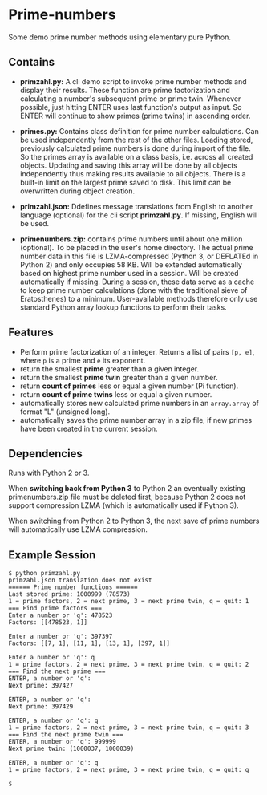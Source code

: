 # Prime-numbers
Some demo prime number methods using elementary pure Python.
## Contains              
* **primzahl.py:** A cli demo script to invoke prime number methods and display their results. These function are prime factorization and calculating a number's subsequent prime or prime twin. Whenever possible, just hitting ENTER uses last function's output as input. So ENTER will continue to show primes (prime twins) in ascending order.

* **primes.py:** Contains class definition for prime number calculations. Can be used independently from the rest of the other files. Loading stored, previously calculated prime numbers is done during import of the file. So the primes array is available on a class basis, i.e. across all created objects. Updating and saving this array will be done by all objects independently thus making results available to all objects. There is a built-in limit on the largest prime saved to disk. This limit can be overwritten during object creation.

* **primzahl.json:** Ddefines message translations from English to another language (optional) for the cli script **primzahl.py**. If missing, English will be used.

* **primenumbers.zip:** contains prime numbers until about one million (optional). To be placed in the user's home directory. The actual prime number data in this file is LZMA-compressed (Python 3, or DEFLATEd in Python 2) and only occupies 58 KB. Will be extended automatically based on highest prime number used in a session. Will be created automatically if missing. During a session, these data serve as a cache to keep prime number calculations (done with the traditional sieve of Eratosthenes) to a minimum. User-available methods therefore only use standard Python array lookup functions to perform their tasks.

## Features
* Perform prime factorization of an integer. Returns a list of pairs `[p, e]`, where `p` is a prime and `e` its exponent.
* return the smallest **prime** greater than a given integer.
* return the smallest **prime twin** greater than a given number. 
* return **count of primes** less or equal a given number (Pi function). 
* return **count of prime twins** less or equal a given number. 
* automatically stores new calculated prime numbers in an `array.array` of format "L" (unsigned long).
* automatically saves the prime number array in a zip file, if new primes have been created in the
  current session.

## Dependencies
Runs with Python 2 or 3.

When **switching back from Python 3** to Python 2 an eventually existing primenumbers.zip file must be deleted first, because Python 2 does not support compression LZMA (which is automatically used if Python 3).

When switching from Python 2 to Python 3, the next save of prime numbers will automatically use LZMA compression.

## Example Session


    $ python primzahl.py
    primzahl.json translation does not exist
    ====== Prime number functions ======
    Last stored prime: 1000999 (78573)
    1 = prime factors, 2 = next prime, 3 = next prime twin, q = quit: 1
    === Find prime factors ===
    Enter a number or 'q': 478523
    Factors: [[478523, 1]]
    
    Enter a number or 'q': 397397
    Factors: [[7, 1], [11, 1], [13, 1], [397, 1]]
    
    Enter a number or 'q': q
    1 = prime factors, 2 = next prime, 3 = next prime twin, q = quit: 2
    === Find the next prime ===
    ENTER, a number or 'q':
    Next prime: 397427
    
    ENTER, a number or 'q':
    Next prime: 397429
    
    ENTER, a number or 'q': q
    1 = prime factors, 2 = next prime, 3 = next prime twin, q = quit: 3
    === Find the next prime twin ===
    ENTER, a number or 'q': 999999
    Next prime twin: (1000037, 1000039)
    
    ENTER, a number or 'q': q
    1 = prime factors, 2 = next prime, 3 = next prime twin, q = quit: q
    
    $


